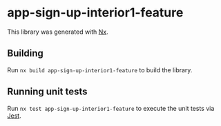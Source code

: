# app-sign-up-interior1-feature

This library was generated with [Nx](https://nx.dev).

## Building

Run `nx build app-sign-up-interior1-feature` to build the library.

## Running unit tests

Run `nx test app-sign-up-interior1-feature` to execute the unit tests via [Jest](https://jestjs.io).
